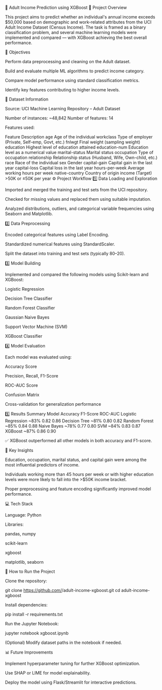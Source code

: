 🧠 Adult Income Prediction using XGBoost
📘 Project Overview

This project aims to predict whether an individual's annual income exceeds $50,000 based on demographic and work-related attributes from the UCI Adult Income Dataset (Census Income).
The task is framed as a binary classification problem, and several machine learning models were implemented and compared — with XGBoost achieving the best overall performance.

🎯 Objectives

Perform data preprocessing and cleaning on the Adult dataset.

Build and evaluate multiple ML algorithms to predict income category.

Compare model performance using standard classification metrics.

Identify key features contributing to higher income levels.

🧩 Dataset Information

Source: UCI Machine Learning Repository – Adult Dataset

Number of instances: ~48,842
Number of features: 14

Features used:

Feature	Description
age	Age of the individual
workclass	Type of employer (Private, Self-emp, Govt, etc.)
fnlwgt	Final weight (sampling weight)
education	Highest level of education attained
education-num	Education level as a numerical value
marital-status	Marital status
occupation	Type of occupation
relationship	Relationship status (Husband, Wife, Own-child, etc.)
race	Race of the individual
sex	Gender
capital-gain	Capital gain in the last year
capital-loss	Capital loss in the last year
hours-per-week	Average working hours per week
native-country	Country of origin
income (Target)	>50K or ≤50K per year
⚙️ Project Workflow
1️⃣ Data Loading and Exploration

Imported and merged the training and test sets from the UCI repository.

Checked for missing values and replaced them using suitable imputation.

Analyzed distributions, outliers, and categorical variable frequencies using Seaborn and Matplotlib.

2️⃣ Data Preprocessing

Encoded categorical features using Label Encoding.

Standardized numerical features using StandardScaler.

Split the dataset into training and test sets (typically 80–20).

3️⃣ Model Building

Implemented and compared the following models using Scikit-learn and XGBoost:

Logistic Regression

Decision Tree Classifier

Random Forest Classifier

Gaussian Naive Bayes

Support Vector Machine (SVM)

XGBoost Classifier

4️⃣ Model Evaluation

Each model was evaluated using:

Accuracy Score

Precision, Recall, F1-Score

ROC-AUC Score

Confusion Matrix

Cross-validation for generalization performance

5️⃣ Results Summary
Model	Accuracy	F1-Score	ROC-AUC
Logistic Regression	~83%	0.82	0.86
Decision Tree	~81%	0.80	0.82
Random Forest	~85%	0.84	0.88
Naive Bayes	~78%	0.77	0.80
SVM	~84%	0.83	0.87
XGBoost	~87%	0.86	0.90

✅ XGBoost outperformed all other models in both accuracy and F1-score.

🧪 Key Insights

Education, occupation, marital status, and capital gain were among the most influential predictors of income.

Individuals working more than 45 hours per week or with higher education levels were more likely to fall into the >$50K income bracket.

Proper preprocessing and feature encoding significantly improved model performance.

💻 Tech Stack

Language: Python

Libraries:

pandas, numpy

scikit-learn

xgboost

matplotlib, seaborn

🚀 How to Run the Project

Clone the repository:

git clone https://github.com/<your-username>/adult-income-xgboost.git
cd adult-income-xgboost


Install dependencies:

pip install -r requirements.txt


Run the Jupyter Notebook:

jupyter notebook xgboost.ipynb


(Optional) Modify dataset paths in the notebook if needed.

📊 Future Improvements

Implement hyperparameter tuning for further XGBoost optimization.

Use SHAP or LIME for model explainability.

Deploy the model using Flask/Streamlit for interactive predictions.
